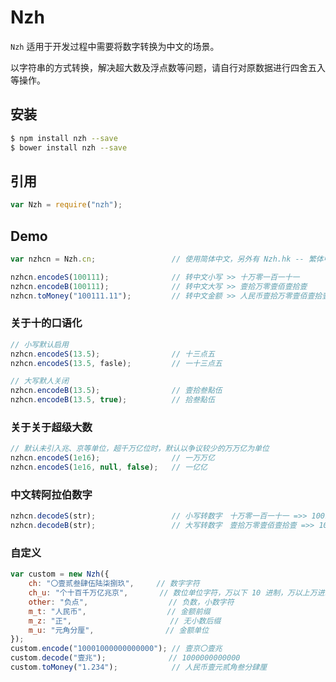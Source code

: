 # Nzh

`Nzh` 适用于开发过程中需要将数字转换为中文的场景。

以字符串的方式转换，解决超大数及浮点数等问题，请自行对原数据进行四舍五入等操作。

## 安装

```sh
$ npm install nzh --save
$ bower install nzh --save
```

## 引用

```javascript
var Nzh = require("nzh");
```

## Demo

```javascript
var nzhcn = Nzh.cn;                 // 使用简体中文，另外有 Nzh.hk -- 繁体中文  

nzhcn.encodeS(100111);              // 转中文小写 >> 十万零一百一十一
nzhcn.encodeB(100111);              // 转中文大写 >> 壹拾万零壹佰壹拾壹
nzhcn.toMoney("100111.11");         // 转中文金额 >> 人民币壹拾万零壹佰壹拾壹元壹角壹分
```

### 关于十的口语化

```javascript
// 小写默认启用
nzhcn.encodeS(13.5);                // 十三点五
nzhcn.encodeS(13.5, fasle);         // 一十三点五

// 大写默人关闭
nzhcn.encodeB(13.5);                // 壹拾叁點伍
nzhcn.encodeB(13.5, true);          // 拾叁點伍
```

### 关于关于超级大数

```javascript
// 默认未引入兆、京等单位，超千万亿位时，默认以争议较少的万万亿为单位
nzhcn.encodeS(1e16);                // 一万万亿
nzhcn.encodeS(1e16, null, false);   // 一亿亿
```

### 中文转阿拉伯数字

```javascript
nzhcn.decodeS(str);                 // 小写转数字　十万零一百一十一 =>> 100111
nzhcn.decodeB(str);                 // 大写转数字　壹拾万零壹佰壹拾壹 =>> 100111
```

### 自定义

```javascript
var custom = new Nzh({
    ch: "〇壹贰叁肆伍陆柒捌玖",     // 数字字符
    ch_u: "个十百千万亿兆京",       // 数位单位字符，万以下 10 进制，万以上万进制，个位不能省略
    other: "负点",                  // 负数，小数字符
    m_t: "人民币",                  // 金额前缀
    m_z: "正",                      // 无小数后缀
    m_u: "元角分厘",                // 金额单位
});
custom.encode("10001000000000000"); // 壹京〇壹兆
custom.decode("壹兆");              // 1000000000000
custom.toMoney("1.234");            // 人民币壹元贰角叁分肆厘
```
